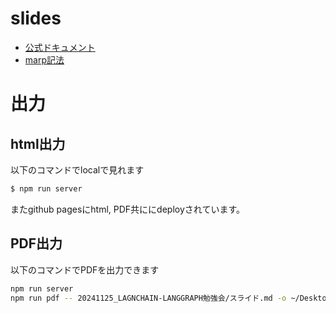 # slides
- [公式ドキュメント](https://marpit.marp.app/markdown)
- [marp記法](https://qiita.com/takeshisakuma/items/5a61e6eac123d28602fb)


# 出力
## html出力
以下のコマンドでlocalで見れます
```sh
$ npm run server
```

またgithub pagesにhtml, PDF共ににdeployされています。

## PDF出力
以下のコマンドでPDFを出力できます

```sh
npm run server
npm run pdf -- 20241125_LAGNCHAIN-LANGGRAPH勉強会/スライド.md -o ~/Desktop/20241125-勉強会スライド.pdf
```
